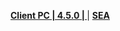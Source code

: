**[Client PC | 4.5.0 |  ](https://d2wztyirwsuyyo.cloudfront.net/tmp/com.miHoYo.bh3global/pc/BH3_v4.5.0_b37b9a9657e.7z)** | **[SEA](https://bigfile-os-mihayo.akamaized.net/com.miHoYo.bh3oversea/pc/BH3_v4.5.0_b37b9a9657e.7z)**
